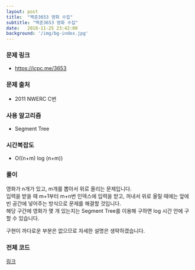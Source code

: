 ```yaml
---
layout: post
title:  "백준3653 영화 수집"
subtitle: "백준3653 영화 수집"
date:   2018-11-25 23:42:00
background: '/img/bg-index.jpg'
---
```


### 문제 링크
* https://icpc.me/3653

### 문제 출처
* 2011 NWERC C번

### 사용 알고리즘
* Segment Tree

### 시간복잡도
* O((n+m) log (n+m))

### 풀이
영화가 n개가 있고, m개를 뽑아서 위로 올리는 문제입니다.<br>
입력을 받을 때 m+1부터 m+n번 인덱스에 입력을 받고, 꺼내서 위로 올릴 때에는 앞에 빈 공간에 넣어주는 방식으로 문제를 해결할 것입니다.<br>
해당 구간에 영화가 몇 개 있는지는 Segment Tree를 이용해 구하면 log 시간 안에 구할 수 있습니다.

구현이 까다로운 부분은 없으므로 자세한 설명은 생략하겠습니다.

### 전체 코드
<a href = "https://github.com/justiceHui/BOJ/blob/master/ACM-ICPC_Regional/NWERC/3653.cpp">링크</a>
